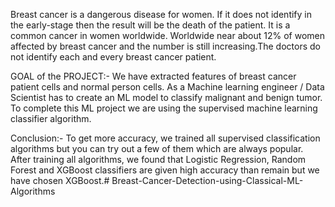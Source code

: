 Breast cancer is a dangerous disease for women. If it does not identify in the early-stage then the result will be the death of the patient. It is a common cancer in women worldwide. Worldwide near about 12% of women affected by breast cancer and the number is still increasing.The doctors do not identify each and every breast cancer patient.

GOAL of the PROJECT:- We have extracted features of breast cancer patient cells and normal person cells. As a Machine learning engineer / Data Scientist has to create an ML model to classify malignant and benign tumor. To complete this ML project we are using the supervised machine learning classifier algorithm.

Conclusion:- To get more accuracy, we trained all supervised classification algorithms but you can try out a few of them which are always popular. After training all algorithms, we found that Logistic Regression, Random Forest and XGBoost classifiers are given high accuracy than remain but we have chosen XGBoost.# Breast-Cancer-Detection-using-Classical-ML-Algorithms

